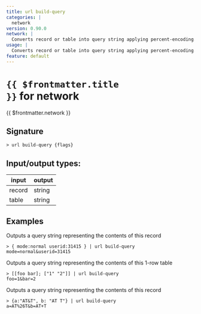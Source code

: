 ```yaml
---
title: url build-query
categories: |
  network
version: 0.90.0
network: |
  Converts record or table into query string applying percent-encoding.
usage: |
  Converts record or table into query string applying percent-encoding.
feature: default
---
```

<!-- This file is automatically generated. Please edit the command in https://github.com/nushell/nushell instead. -->

# <code>{{ $frontmatter.title }}</code> for network

<div class='command-title'>{{ $frontmatter.network }}</div>

## Signature

```> url build-query {flags} ```


## Input/output types:

| input  | output |
| ------ | ------ |
| record | string |
| table  | string |
## Examples

Outputs a query string representing the contents of this record
```nu
> { mode:normal userid:31415 } | url build-query
mode=normal&userid=31415
```

Outputs a query string representing the contents of this 1-row table
```nu
> [[foo bar]; ["1" "2"]] | url build-query
foo=1&bar=2
```

Outputs a query string representing the contents of this record
```nu
> {a:"AT&T", b: "AT T"} | url build-query
a=AT%26T&b=AT+T
```

